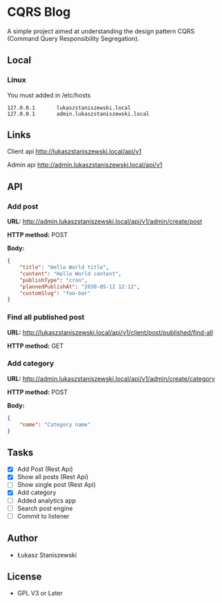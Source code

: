 # CQRS Blog

A simple project aimed at understanding the design pattern
CQRS (Command Query Responsibility Segregation).

## Local

### Linux

You must added in /etc/hosts

```
127.0.0.1       lukaszstaniszewski.local
127.0.0.1       admin.lukaszstaniszewski.local
```

## Links

Client api http://lukaszstaniszewski.local/api/v1

Admin api http://admin.lukaszstaniszewski.local/api/v1

## API

### Add post

**URL:** http://admin.lukaszstaniszewski.local/api/v1/admin/create/post

**HTTP method:** POST

**Body:**

```json
{
	"title": "Hello World title",
	"content": "Hello World content",
	"publishType": "cron",
	"plannedPublishAt": "2030-05-12 12:12",
	"customSlug": "foo-bar"
}
```

### Find all published post

**URL:** http://lukaszstaniszewski.local/api/v1/client/post/published/find-all

**HTTP method:** GET

### Add category

**URL:** http://admin.lukaszstaniszewski.local/api/v1/admin/create/category

**HTTP method:** POST

**Body:**

```json
{
	"name": "Category name"
}
```

## Tasks

- [x] Add Post (Rest Api)
- [x] Show all posts (Rest Api)
- [ ] Show single post (Rest Api)
- [x] Add category
- [ ] Added analytics app
- [ ] Search post engine
- [ ] Commit to listener

## Author

* Łukasz Staniszewski

## License

* GPL V3 or Later
